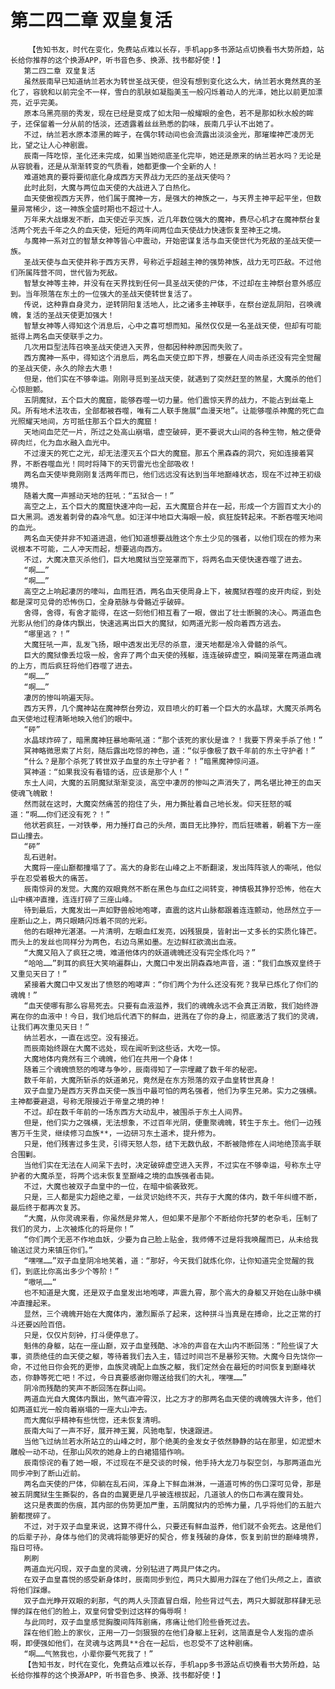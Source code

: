 # 第二四二章 双皇复活
        【告知书友，时代在变化，免费站点难以长存，手机app多书源站点切换看书大势所趋，站长给你推荐的这个换源APP，听书音色多、换源、找书都好使！】
       第二四二章 双皇复活
       虽然辰南早已知道纳兰若水为转世圣战天使，但没有想到变化这么大，纳兰若水竟然真的圣化了，容貌和以前完全不一样，雪白的肌肤如凝脂美玉一般闪烁着动人的光泽，她比以前更加漂亮，近乎完美。
       原本乌黑亮丽的秀发，现在已经是变成了如太阳一般耀眼的金色，若不是那如秋水般的眸子，还保留着一分从前的恬淡，还透露着丝丝熟悉的韵味，辰南几乎认不出她了。
       不过，纳兰若水原本漆黑的眸子，在偶尔转动间也会流露出淡淡金光，那璀璨神芒凌厉无比，望之让人心神剧震。
       辰南一阵吃惊，圣化还未完成，如果当她彻底圣化完毕，她还是原来的纳兰若水吗？无论是从容貌看，还是从渐渐转变的气质看，她都更像一个全新的人！
       难道她真的要将要彻底化身成西方天界战力无匹的圣战天使吗？
       此时此刻，大魔与两位血天使的大战进入了白热化。
       血天使傲视西方天界，他们属于魔神一方，是强大的神族之一，与天界主神平起平坐，但数量异常稀少，这一神族全盛时期也不超过十人。
       万年来大战爆发不断，血天使近乎灭族，近几年数位强大的魔神，费尽心机才在魔神祭台复活两个死去千年之久的血天使，短短的两年间两位血天使战力快速恢复至神王之境。
       与魔神一系对立的智慧女神等皆心中震动，开始密谋复活与血天使世代为死敌的圣战天使一族。
       圣战天使与血天使并称于西方天界，号称近乎超越主神的强势神族，战力无可匹敌。不过他们所属阵营不同，世代皆为死敌。
       智慧女神等主神，并没有在天界找到任何一具圣战天使的尸体，不过却在主神祭台意外感应到。当年殒落在东土的一位强大的圣战天使转世复活了。
       传说，这种靠自身灵力，逆转阴阳复活地人，比之诸多主神联手，在祭台逆乱阴阳，召唤魂魄，复活的圣战天使更加强大！
       智慧女神等人得知这个消息后，心中之喜可想而知。虽然仅仅是一名圣战天使，但却有可能抵得上两名血天使联手之力。
       几次用巨型法阵召唤圣战天使进入天界，但都因种种原因而失败了。
       西方魔神一系中，得知这个消息后，两名血天使立即下界，想要在人间击杀还没有完全觉醒的圣战天使，永久的除去大患！
       但是，他们实在不够幸运。刚刚寻觅到圣战天使，就遇到了突然赶至的煞星，大魔杀的他们心惊胆颤。
       五阴魔狱，五个巨大的魔窟，能够吞噬一切力量。他们震惊天界的战力，不能占到丝毫上风。所有地术法攻击，全部都被吞噬，唯有二人联手施展“血漫天地”。让能够噬杀神魔的死亡血光照耀天地间，方可抵住那五个巨大的魔窟！
       天地间血茫茫一片，所过之处高山崩塌，虚空破碎，更不要说大山间的各种生物，触之便骨碎肉烂，化为血水融入血光中。
       不过漫天的死亡之光，却无法湮灭五个巨大的魔窟。那五个黑森森的洞穴，宛如连接着冥界，不断吞噬血光！同时将降下的天罚雷光也全部吸收！
       两名血天使毕竟刚刚复活两年而已，他们远远没有达到当年地巅峰状态，现在不过神王初级境界。
       随着大魔一声撼动天地的狂吼：“五狱合一！”
       高空之上，五个巨大的魔窟快速冲向一起，五大魔窟合并在一起，形成一个方圆百丈大小的巨大黑洞。透发着刺骨的森冷气息。如汪洋中地巨大海眼一般，疯狂旋转起来。不断吞噬天地间的血光。
       两名血天使并非不知道进退，他们知道想要战胜这个东土少见的强者，以他们现在的修为来说根本不可能，二人冲天而起，想要逃向西方。
       不过，大魔决意灭杀他们，巨大地魔狱当空笼罩而下，将两名血天使快速吞噬了进去。
       “啊……”
       “啊……”
       高空之上响起凄厉的嚎叫，血雨狂洒，两名血天使周身上下，被魔狱吞噬的皮开肉绽，到处都是深可见骨的恐怖伤口，全身筋脉与骨骼近乎破碎。
       舍得，舍得，有舍才能得，在这一刻他们相互看了一眼，做出了壮士断腕的决心。两道血色光影从他们的身体内飘出，快速逃离出巨大的魔狱，如两道光影一般向着西方逃去。
       “哪里逃？！”
       大魔狂吼一声，乱发飞扬，眼中透发出无尽的杀意，漫天地都是冷入骨髓的杀气。
       巨大的魔狱像丢垃圾一般，舍弃了两个血天使的残躯，连连破碎虚空，瞬间笼罩在两道血魂的上方，而后疯狂将他们吞噬了进去。
       “啊……”
       “啊……”
       凄厉的惨叫响遍天际。
       西方天界，几个魔神站在魔神祭台旁边，双目喷火的盯着一个巨大的水晶球，大魔灭杀两名血天使地过程清晰地映入他们的眼中。
       “砰”
       水晶球炸碎了，暗黑魔神狂暴地嘶吼道：“那个该死的家伙是谁？！我要下界亲手杀了他！”
       冥神略微思索了片刻，随后露出吃惊的神色，道：“似乎像极了数千年前的东土守护者！”
       “什么？是那个杀死了转世双子血皇的东土守护者？！”暗黑魔神惊问道。
       冥神道：“如果我没有看错的话，应该是那个人！”
       东土人间，大魔的五阴魔狱渐渐变淡，高空中凄厉的惨叫之声消失了，两名堪比神王的血天使魂飞魄散！
       然而就在这时，大魔突然痛苦的抱住了头，用力撕扯着自己地长发。仰天狂怒的喊道：“啊……你们还没有死？！”
       他状若疯狂，一对铁拳，用力捶打自己的头颅，面目无比狰狞，而后狂啸着，朝着下方一座巨山撞去。
       “砰”
       乱石迸射。
       大魔将一座山巅都撞塌了了。高大的身影在山峰之上不断翻滚，发出阵阵骇人的嘶吼，他似乎在忍受着极大的痛苦。
       辰南惊异的发觉。大魔的双眼竟然不断在黑色与血红之间转变，神情极其狰狞恐怖，他在大山中横冲直撞，连连打碎了三座山峰。
       待到最后，大魔发出一声如野兽般地咆哮，直震的这片山脉都跟着连连颤动，他昂然立于一座断山之上，两只眼睛闪烁着不同的光彩。
       他的右眼神光湛湛。一片清明，左眼血红发亮，凶残狠戾，皆射出一丈多长的实质化锋芒。而头上的发丝也同样分为两色，右边乌黑如墨。左边鲜红欲滴出血液。
       “大魔又陷入了疯狂之境，难道他体内的妖道魂魄还没有完全炼化吗？”
       “哈哈……”刺耳的疯狂大笑响遍群山，大魔口中发出阴森森地声音，道：“我们血族双皇终于又重见天日了！”
       紧接着大魔口中又发出了愤怒的咆哮声：“你们两个为什么还没有死？我早已炼化了你们的魂魄！”
       “血天使哪有那么容易死去。只要有血液滋养，我们的魂魄永远不会真正消散，我们始终游离在你的血液中！今日，我们地后代洒下的鲜血，迸溅在了你的身上，彻底激活了我们的灵魂，让我们再次重见天日！”
       纳兰若水，一直在远空。没有接近。
       而辰南始终跟在大魔不远处，现在闻听到这些话，大吃一惊。
       大魔地体内竟然有三个魂魄，他们在共用一个身体！
       随着三个魂魄愤怒的咆哮与争吵，辰南得知了一宗埋藏了数千年的秘密。
       数千年前，大魔所斩杀的妖道弟兄，竟然是在东方殒落的双子血皇转世真身！
       双子血皇乃是西方天界血天使一族当中最可怕的两名强者，他们为孪生兄弟。实力之强横。主神都要避退，号称无限接近于帝皇之境的神！
       不过。却在数千年前的一场东西方大动乱中，被围杀于东土人间界。
       但是，他们实力之强横，无法想象，不过百年光阴，便重聚魂魄，转生于东土。他们一边残害万千生灵，继续修习血族**，一边研习东土道术，提升修为。
       只是，他们残害过多生灵，引得天怒人怨，结下无数仇敌，不断被隐修在人间地绝顶高手联合围剿。
       当他们实在无法在人间呆下去时，决定破碎虚空进入天界，不过实在不够幸运，号称东土守护者的大魔杀至，将两个远未恢复至巅峰之境的血族强者击毙。
       不过，大魔也被双子血皇中的一位，在暗中偷袭致死。
       只是，三人都是实力超绝之辈，一丝灵识始终不灭，共存于大魔的体内，数千年纠缠不断，最后终于都再次复苏。
       “大魔，从你灵魂来看，你虽然是非常人，但如果不是那个不断给你托梦的老杂毛，压制了我们的灵力，上次被炼化的将是你！”
       “你们两个无恶不作地血妖，少要为自己脸上贴金，我师傅不过是将我唤醒而已，从未给我输送过灵力来镇压你们。”
       “嘿嘿……”双子血皇阴冷地笑着，道：“那好，今天我们就炼化你，让你知道完全觉醒的我们，到底比你高出多少个等阶！”
       “嗷吼……“
       也不知道是大魔，还是双子血皇发出地咆哮，声震九霄，那个高大的身躯又开始在山脉中横冲直撞起来。
       显然，三个魂魄开始在大魔体内，激烈厮杀了起来，这种拼斗当真是在搏命，比之正常的打斗还要凶险百倍。
       只是，仅仅片刻钟，打斗便停息了。
       魁伟的身躯，站在一座山巅，双子血皇残酷、冰冷的声音在大山内不断回荡：“险些误了大事，资质绝佳的血天使之躯，等待着我们去入主，错过时间岂不是暴殄天物。大魔今日先饶你一命，不过他日你会死的更惨，血族灵魂配上血族之躯，我们定然会在最短的时间恢复到巅峰状态，你静等死亡吧！不过，今日真要感谢你赠送给我们的大礼，嘿嘿……”
       阴冷而残酷的笑声不断回荡在群山间。
       两道血光自大魔体内飘出，煞气直冲霄汉，比之方才的那两名血天使的魂魄强大许多，他们如两道虹光一般向着崩塌的一座大山冲去。
       而大魔似乎精神有些恍惚，还未恢复清明。
       辰南大叫了一声不好，展开神王翼，风驰电掣，快速跟进。
       当他飞过纳兰若水所站立的山峰之时，那个绝美的金发女子依然静静的站在那里，如泥塑木雕般一动不动，任那山风吹的她身上的白裙猎猎作响。
       辰南惊诧的看了她一眼，不过现在不是交谈的时候，他手持大龙刀与裂空剑，与那两道血光同步冲到了断山近前。
       两名血天使的尸体，仰躺在乱石间，浑身上下鲜血淋淋，一道道可怖的伤口深可见骨，那是被五阴魔狱生生撕裂的，各自的血翼更是几乎被连根拔起，几道骇人的伤口布满在腹背处。
       这只是表面的伤痕，其内部的伤势更加严重，五阴魔狱内的恐怖力量，几乎将他们的五脏六腑都搅碎了。
       不过，对于双子血皇来说，这算不得什么，只要还有鲜血滋养，他们就不会死去。这是他们的后辈子孙，身体与他们的灵魂将能够更好的契合，修复残破的身体，恢复到前世的巅峰境界，指日可待。
       刷刷
       两道血光闪现，双子血皇的灵魂，分别钻进了两具尸体之内。
       在双子血皇喜悦的感受新身体时，辰南同步到位，两只大脚用力踩在了他们头颅之上，直欲将他们踩爆。
       双子血光睁开双眼的刹那，气的两人头顶直冒白烟，险些背过气去，两只大脚就那样肆无忌惮的踩在他们的脸上，双皇何曾受到过这样的侮辱啊！
       与此同时，双子血皇感觉胸腹间阵阵剧痛，疼痛让他们险些昏死过去。
       踩在他们脸上的家伙，正用一刀一剑狠狠的在他们身躯上狂剁，这简直是令人发指的虐杀啊，即便强如他们，在灵魂与这两具**合在一起后，也忍受不了这种剧痛。
       “啊……气煞我也，小辈你要气死我了！”
       【告知书友，时代在变化，免费站点难以长存，手机app多书源站点切换看书大势所趋，站长给你推荐的这个换源APP，听书音色多、换源、找书都好使！】